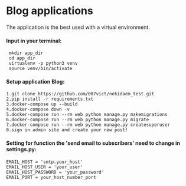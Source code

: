 # Blog applications

 The application is the best used with a virtual environment.

#### Input in your terminal:

 ```
  mkdir app_dir
  cd app_dir
  virtualenv -p python3 venv
  source venv/bin/activate
 ```

#### Setup application Blog:
 ```
 1.git clone https://github.com/007vict/nekidaem_test.git
 2.pip install -r requirements.txt
 3.docker-compose up --build
 4.docker-compose down -v
 5.docker-compose run --rm web python manage.py makemigrations
 6.docker-compose run --rm web python manage.py migrate
 7.docker-compose run --rm web python manage.py createsuperuser
 8.sign in admin site and create your new post!
 ```
#### Setting for function the 'send email to subscribers' need to change in settings.py:
 ```
 EMAIL_HOST = 'smtp.your_host'
 EMAIL_HOST_USER = 'your_user'
 EMAIL_HOST_PASSWORD = 'your_password'
 EMAIL_PORT = your_host_number_port
 ```